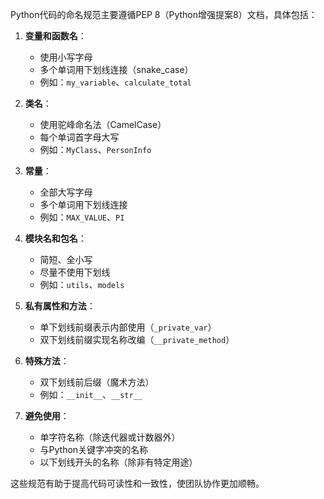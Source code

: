 Python代码的命名规范主要遵循PEP 8（Python增强提案8）文档，具体包括：

1. **变量和函数名**：
   - 使用小写字母
   - 多个单词用下划线连接（snake_case）
   - 例如：`my_variable`、`calculate_total`

2. **类名**：
   - 使用驼峰命名法（CamelCase）
   - 每个单词首字母大写
   - 例如：`MyClass`、`PersonInfo`

3. **常量**：
   - 全部大写字母
   - 多个单词用下划线连接
   - 例如：`MAX_VALUE`、`PI`

4. **模块名和包名**：
   - 简短、全小写
   - 尽量不使用下划线
   - 例如：`utils`、`models`

5. **私有属性和方法**：
   - 单下划线前缀表示内部使用（`_private_var`）
   - 双下划线前缀实现名称改编（`__private_method`）

6. **特殊方法**：
   - 双下划线前后缀（魔术方法）
   - 例如：`__init__`、`__str__`

7. **避免使用**：
   - 单字符名称（除迭代器或计数器外）
   - 与Python关键字冲突的名称
   - 以下划线开头的名称（除非有特定用途）

这些规范有助于提高代码可读性和一致性，使团队协作更加顺畅。